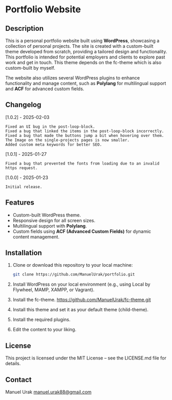 # Portfolio Website

## Description

This is a personal portfolio website built using **WordPress**, showcasing a collection of personal projects. The site is created with a custom-built theme developed from scratch, providing a tailored design and functionality. This portfolio is intended for potential employers and clients to explore past work and get in touch. This theme depends on the fc-theme which is also custom-built by myself.

The website also utilizes several WordPress plugins to enhance functionality and manage content, such as **Polylang** for multilingual support and **ACF** for advanced custom fields.

## Changelog

[1.0.2] - 2025-02-03

    Fixed an UI bug in the post-loop-block.
    Fixed a bug that linked the items in the post-loop-block incorrectly.
    Fixed a bug that made the buttons jump a bit when hovering over them.
    The Image on the single-projects pages is now smaller.
    Added custom meta keywords for better SEO.

[1.0.1] - 2025-01-27

    Fixed a bug that prevented the fonts from loading due to an invalid https request.

[1.0.0] - 2025-01-23

    Initial release.

## Features

- Custom-built WordPress theme.
- Responsive design for all screen sizes.
- Multilingual support with **Polylang**.
- Custom fields using **ACF (Advanced Custom Fields)** for dynamic content management.

## Installation

1. Clone or download this repository to your local machine:

   ```bash
   git clone https://github.com/ManuelUrak/portfolio.git

   ```

2. Install WordPress on your local environment (e.g., using Local by Flywheel, MAMP, XAMPP, or Vagrant).
3. Install the fc-theme. https://github.com/ManuelUrak/fc-theme.git
4. Install this theme and set it as your default theme (child-theme).
5. Install the required plugins.
6. Edit the content to your liking.

## License

This project is licensed under the MIT License – see the LICENSE.md file for details.

## Contact

Manuel Urak
manuel.urak88@gmail.com
